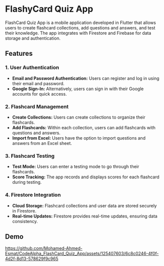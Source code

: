 # FlashyCard Quiz App

FlashCard Quiz App is a mobile application developed in Flutter that allows users to create flashcard collections, add questions and answers, and test their knowledge. The app integrates with Firestore and Firebase for data storage and authentication.

## Features

### 1. User Authentication

- **Email and Password Authentication:** Users can register and log in using their email and password.
- **Google Sign-In:** Alternatively, users can sign in with their Google accounts for quick access.

### 2. Flashcard Management

- **Create Collections:** Users can create collections to organize their flashcards.
- **Add Flashcards:** Within each collection, users can add flashcards with questions and answers.
- **Import from Excel:** Users have the option to import questions and answers from an Excel sheet.

### 3. Flashcard Testing

- **Test Mode:** Users can enter a testing mode to go through their flashcards.
- **Score Tracking:** The app records and displays scores for each flashcard during testing.

### 4. Firestore Integration

- **Cloud Storage:** Flashcard collections and user data are stored securely in Firestore.
- **Real-time Updates:** Firestore provides real-time updates, ensuring data consistency.
## Demo


https://github.com/Mohamed-Ahmed-Esmat/CodeAlpha_FlashCard_Quiz_App/assets/125407603/6c8c0246-4f0f-4d2f-8d13-578629f9c965


